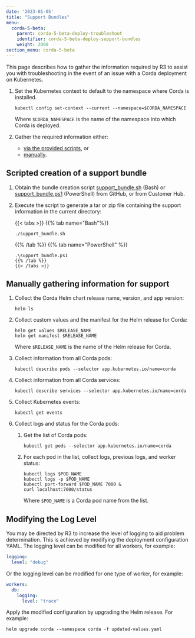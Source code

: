 ```yaml
---
date: '2023-01-05'
title: "Support Bundles"
menu:
  corda-5-beta:
    parent: corda-5-beta-deploy-troubleshoot
    identifier: corda-5-beta-deploy-support-bundles
    weight: 2000
section_menu: corda-5-beta
---
```

<!--https://r3-cev.atlassian.net/browse/CORE-7232-->

This page describes how to gather the information required by R3 to assist you with troubleshooting in the event of an issue with a Corda deployment on Kubernetes.

1. Set the Kubernetes context to default to the namespace where Corda is installed.

    ```shell
    kubectl config set-context --current --namespace=$CORDA_NAMESPACE
    ```

    Where `$CORDA_NAMESPACE` is the name of the namespace into which Corda is deployed.

2. Gather the required information either:

    * [via the provided scripts](#scripted-creation-of-a-support-bundle), or
    * [manually](#manually-gathering-information-for-support).

## Scripted creation of a support bundle

1. Obtain the bundle creation script [support_bundle.sh](https://raw.githubusercontent.com/corda/corda-runtime-os/release/os/5.0/support_bundle.sh) (Bash) or [support_bundle.ps1](https://raw.githubusercontent.com/corda/corda-runtime-os/release/os/5.0/support_bundle.ps1) (PowerShell) from GitHub, or from Customer Hub.

2. Execute the script to generate a tar or zip file containing the support information in the current directory:

   {{< tabs >}}
   {{% tab name="Bash"%}}
   ```shell
   ./support_bundle.sh
   ```
   {{% /tab %}}
   {{% tab name="PowerShell" %}}
   ```shell
   .\support_bundle.ps1
   {{% /tab %}}
   {{< /tabs >}}

## Manually gathering information for support

1. Collect the Corda Helm chart release name, version, and app version:

    ```shell
    helm ls
    ```

2. Collect custom values and the manifest for the Helm release for Corda:

    ```shell
    helm get values $RELEASE_NAME
    helm get manifest $RELEASE_NAME
    ```

    Where `$RELEASE_NAME` is the name of the Helm release for Corda.

3. Collect information from all Corda pods:

    ```shell
    kubectl describe pods --selector app.kubernetes.io/name=corda
    ```

4. Collect information from all Corda services:

    ```shell
    kubectl describe services --selector app.kubernetes.io/name=corda
    ```

5. Collect Kubernetes events:

    ```shell
    kubectl get events
    ```

6. Collect logs and status for the Corda pods:

    1. Get the list of Corda pods:

        ```shell
        kubectl get pods --selector app.kubernetes.io/name=corda
        ```

    2. For each pod in the list, collect logs, previous logs, and worker status:

        ```shell
        kubectl logs $POD_NAME
        kubectl logs -p $POD_NAME
        kubectl port-forward $POD_NAME 7000 &
        curl localhost:7000/status
        ```

        Where `$POD_NAME` is a Corda pod name from the list.

## Modifying the Log Level

You may be directed by R3 to increase the level of logging to aid problem determination.
This is achieved by modifying the deployment configuration YAML.
The logging level can be modified for all workers, for example:

```yaml
logging:
  level: "debug"
```

Or the logging level can be modified for one type of worker, for example:

```yaml
workers:
  db:
    logging:
      level: "trace"
```

Apply the modified configuration by upgrading the Helm release.
For example:

```shell
helm upgrade corda --namespace corda -f updated-values.yaml
```
